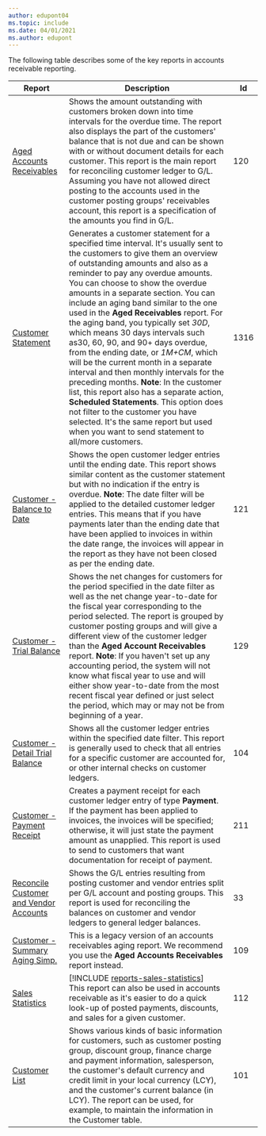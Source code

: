 ```yaml
---
author: edupont04
ms.topic: include
ms.date: 04/01/2021
ms.author: edupont
---
```


The following table describes some of the key reports in accounts receivable reporting.

| Report | Description | Id | 
|--|--|--|
| [Aged Accounts Receivables](https://businesscentral.dynamics.com?report=120) | Shows the amount outstanding with customers broken down into time intervals for the overdue time. The report also displays the part of the customers' balance that is not due and can be shown with or without document details for each customer. This report is the main report for reconciling customer ledger to G/L. Assuming you have not allowed direct posting to the accounts used in the customer posting groups' receivables account, this report is a specification of the amounts you find in G/L. | 120 |
| [Customer Statement](https://businesscentral.dynamics.com?report=1316) | Generates a customer statement for a specified time interval. It's usually sent to the customers to give them an overview of outstanding amounts and also as a reminder to pay any overdue amounts. You can choose to show the overdue amounts in a separate section. You can include an aging band similar to the one used in the **Aged Receivables** report. For the aging band, you typically set *30D*, which means 30 days intervals such as30, 60, 90, and 90+ days overdue, from the ending date, or *1M+CM*, which will be the current month in a separate interval and then monthly intervals for the preceding months. **Note**: In the customer list, this report also has a separate action, **Scheduled Statements**. This option does not filter to the customer you have selected. It's the same report but used when you want to send statement to all/more customers. | 1316 |
| [Customer - Balance to Date](https://businesscentral.dynamics.com?report=121) | Shows the open customer ledger entries until the ending date. This report shows similar content as the customer statement but with no indication if the entry is overdue. **Note**: The date filter will be applied to the detailed customer ledger entries. This means that if you have payments later than the ending date that have been applied to invoices in within the date range, the invoices will appear in the report as they have not been closed as per the ending date. | 121 | 
| [Customer - Trial Balance](https://businesscentral.dynamics.com?report=129) | Shows the net changes for customers for the period specified in the date filter as well as the net change year-to-date for the fiscal year corresponding to the period selected. The report is grouped by customer posting groups and will give a different view of the customer ledger than the **Aged Account Receivables** report. **Note**: If you haven't set up any accounting period, the system will not know what fiscal year to use and will either show year-to-date from the most recent fiscal year defined or just select the period, which may or may not be from beginning of a year.| 129 |
| [Customer - Detail Trial Balance](https://businesscentral.dynamics.com?report=104) | Shows all the customer ledger entries within the specified date filter. This report is generally used to check that all entries for a specific customer are accounted for, or other internal checks on customer ledgers. | 104 |
| [Customer - Payment Receipt](https://businesscentral.dynamics.com?report=211) | Creates a payment receipt for each customer ledger entry of type **Payment**. If the payment has been applied to invoices, the invoices will be specified; otherwise, it will just state the payment amount as unapplied. This report is used to send to customers that want documentation for receipt of payment.| 211 |
| [Reconcile Customer and Vendor Accounts](https://businesscentral.dynamics.com?report=33) | Shows the G/L entries resulting from posting customer and vendor entries split per G/L account and posting groups. This report is used for reconciling the balances on customer and vendor ledgers to general ledger balances. | 33 |
| [Customer - Summary Aging Simp.](https://businesscentral.dynamics.com?report=109)| This is a legacy version of an accounts receivables aging report. We recommend you use the **Aged Accounts Receivables** report instead. | 109 |
| [Sales Statistics](https://businesscentral.dynamics.com?report=112) | [!INCLUDE [reports-sales-statistics](reports-sales-statistics.md)]<br>This report can also be used in accounts receivable as it's easier to do a quick look-up of posted payments, discounts, and sales for a given customer.| 112 |
| [Customer List](https://businesscentral.dynamics.com?report=101) | Shows various kinds of basic information for customers, such as customer posting group, discount group, finance charge and payment information, salesperson, the customer's default currency and credit limit in your local currency (LCY), and the customer's current balance (in LCY). The report can be used, for example, to maintain the information in the Customer table.| 101 |